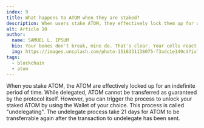 ```yaml
---
index: 9
title: What happens to ATOM when they are staked?
description: When users stake ATOM, they effectively lock them up for an indefinite period of time.
alt: Article 10
author: 
  name: SAMUEL L. IPSUM
  bio: Your bones don't break, mine do. That's clear. Your cells react to bacteria and viruses differently than mine. You don't get sick, I do. That's also clear. But for some reason, you and I react the exact same way to water. We swallow it too fast, we choke. We get some in our lungs, we drown. However unreal it may seem, we are connected, you and I. We're on the same curve, just on opposite ends.
  img: https://images.unsplash.com/photo-1516331138075-f3adc1e149cd?ixlib=rb-1.2.1&ixid=MXwxMjA3fDB8MHxwaG90by1wYWdlfHx8fGVufDB8fHw%3D&auto=format&fit=crop&w=800&q=60
tags: 
  - blockchain
  - atom
---
```


When you stake ATOM, the ATOM are effectively locked up for an indefinite period of time. While delegated, ATOM cannot be transferred as guaranteed by the protocol itself. However, you can trigger the process to unlock your staked ATOM by using the Wallet of your choice. This process is called "undelegating". The undelegate process take 21 days for ATOM to be transferrable again after the transaction to undelegate has been sent.

